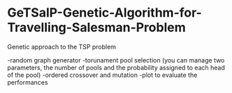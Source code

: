 # GeTSalP-Genetic-Algorithm-for-Travelling-Salesman-Problem
Genetic approach to the TSP problem

-random graph generator
-torunament pool selection (you can manage two parameters, the number of pools and the probability assigned to each head of the pool)
-ordered crossover and mutation
-plot to evaluate the performances
